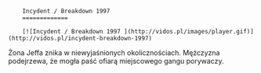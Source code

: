 
        Incydent / Breakdown 1997 
        =============
        
        [![Incydent / Breakdown 1997 ](http://vidos.pl/images/player.gif)](http://vidos.pl/incydent-breakdown-1997)
        
        
 Żona Jeffa znika w niewyjaśnionych okolicznościach. Mężczyzna podejrzewa, że mogła paść ofiarą miejscowego gangu porywaczy.
    